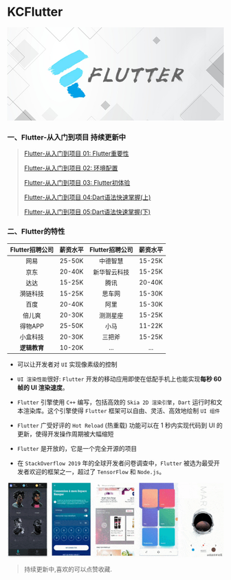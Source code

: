 # KCFlutter

![](图片资源/flutter650*280灰色.jpg)

### 一、Flutter-从入门到项目 持续更新中

> [Flutter-从入门到项目 01: Flutter重要性](https://juejin.cn/post/6907217804764643336) 
> 
> [Flutter-从入门到项目 02: 环境配置](https://juejin.cn/post/6907607707549696013)
> 
> [Flutter-从入门到项目 03: Flutter初体验](https://juejin.cn/post/6909347907321724942)
> 
> [Flutter-从入门到项目 04:Dart语法快速掌握(上)](https://juejin.cn/post/6915388720326082568)
> 
> [Flutter-从入门到项目 05:Dart语法快速掌握(下)](https://juejin.cn/post/6920553769122037767)

### 二、Flutter的特性

| Flutter招聘公司 | 薪资水平| Flutter招聘公司 | 薪资水平   |
|:-------------:|:--------:|:-------------:|:--------:|
| 网易          | 25-50K | 中德智慧        | 15-25K |
| 京东          | 20-40K |新华智云科技      | 15-25K |
| 达达          | 15-25K |腾讯          | 20-40K |
| 漪链科技        | 15-25K |思车网         | 15-30K |
| 百度          | 20-40K |阿里          | 15-30K |
| 倍儿爽         | 20-30K | 测测星座        | 15-25K|
| 得物APP       | 25-50K |小马          | 11-22K |
| 小盒科技        | 20-30K |三把斧         | 15-25K |
| **逻辑教育**        | 10-20K |...         | ...|

* 可以让开发者对 `UI` 实现像素级的控制

*  `UI 渲染性能`很好: `Flutter` 开发的移动应用即使在低配手机上也能实现**每秒 60 帧的 UI 渲染速度**。

*  `Flutter` 引擎使用 `C++` 编写，包括高效的 `Skia 2D 渲染引擎`，`Dart` 运行时和文本渲染库。这个引擎使得 `Flutter` 框架可以自由、灵活、高效地绘制 `UI 组件`

*  `Flutter` 广受好评的 `Hot Reload` (热重载) 功能可以在 1 秒内实现代码到 UI 的更新，使得开发操作周期被大幅缩短

*  `Flutter` 是开放的，它是一个完全开源的项目

*  在 `StackOverflow 2019` 年的全球开发者问卷调查中，`Flutter` 被选为最受开发者欢迎的框架之一，超过了 `TensorFlow` 和 `Node.js`。

![](图片资源/fluter_app_image.png)


> 持续更新中,喜欢的可以点赞收藏.